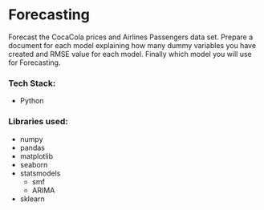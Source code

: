 # Forecasting
Forecast the CocaCola prices and Airlines Passengers data set. Prepare a document for each model explaining  how many dummy variables you have created and RMSE value for each model. Finally which model you will use for  Forecasting.

### Tech Stack:
+ Python

### Libraries used:
+ numpy 
+ pandas 
+ matplotlib
+ seaborn 
+ statsmodels
  - smf
  - ARIMA  
+ sklearn

